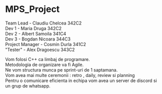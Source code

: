 # MPS_Project<br />

Team Lead - Claudiu Chelcea 342C2<br />
Dev 1 - Maria Druga 342C2<br />
Dev 2 - Albert Samoila 341C4<br />
Dev 3 - Bogdan Nicoara 344C3<br />
Project Manager - Cosmin Durla 341C2<br />
"Tester" - Alex Dragoescu 343C2<br />

Vom folosi C++ ca limbaj de programare.<br />
Metodologia de organizare va fi Agile.<br />
Ne vom structura munca pe sprint-uri de 1 saptamana.<br />
Vom avea mai multe ceremonii : retro , daily, review si planning<br />
Pentru o comunicare eficienta in echipa vom avea un server de discord si un grup de whatsapp.<br />
